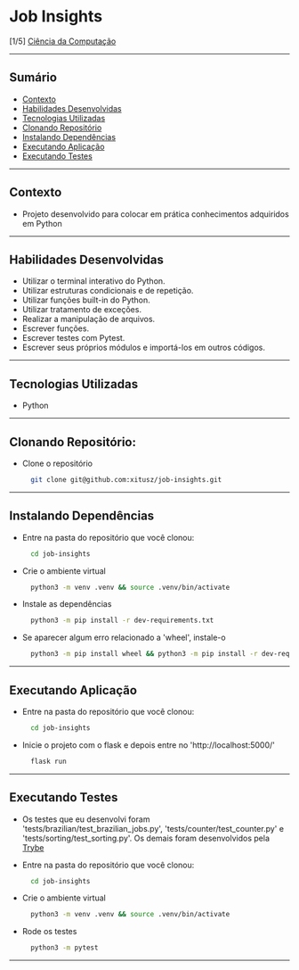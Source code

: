# Job Insights
[1/5] [Ciência da Computação](https://github.com/xitusz/Trybe/tree/main/04_Ci%C3%AAncia-da-Computa%C3%A7%C3%A3o)

---

## Sumário

- [Contexto](#contexto)
- [Habilidades Desenvolvidas](#habilidades-desenvolvidas)
- [Tecnologias Utilizadas](#tecnologias-utilizadas)
- [Clonando Repositório](#clonando-repositório)
- [Instalando Dependências](#instalando-dependências)
- [Executando Aplicação](#executando-aplicação)
- [Executando Testes](#executando-testes)

---

## Contexto

* Projeto desenvolvido para colocar em prática conhecimentos adquiridos em Python

---

## Habilidades Desenvolvidas

* Utilizar o terminal interativo do Python.
* Utilizar estruturas condicionais e de repetição.
* Utilizar funções built-in do Python.
* Utilizar tratamento de exceções.
* Realizar a manipulação de arquivos.
* Escrever funções.
* Escrever testes com Pytest.
* Escrever seus próprios módulos e importá-los em outros códigos.

---

## Tecnologias Utilizadas

* Python

---

## Clonando Repositório:

* Clone o repositório
  ```sh
    git clone git@github.com:xitusz/job-insights.git
  ```

---

## Instalando Dependências

* Entre na pasta do repositório que você clonou:
  ```sh
    cd job-insights
  ```

* Crie o ambiente virtual
  ```sh
    python3 -m venv .venv && source .venv/bin/activate
  ```

* Instale as dependências
  ```sh
    python3 -m pip install -r dev-requirements.txt
  ```

* Se aparecer algum erro relacionado a 'wheel', instale-o
  ```sh
    python3 -m pip install wheel && python3 -m pip install -r dev-requirements.txt
  ```

---

## Executando Aplicação

* Entre na pasta do repositório que você clonou:
  ```sh
    cd job-insights
  ```

* Inicie o projeto com o flask e depois entre no 'http://localhost:5000/'
  ```sh
    flask run
  ```

---

## Executando Testes

* Os testes que eu desenvolvi foram 'tests/brazilian/test_brazilian_jobs.py', 'tests/counter/test_counter.py' e 'tests/sorting/test_sorting.py'. Os demais foram desenvolvidos pela [Trybe](https://www.betrybe.com/)

* Entre na pasta do repositório que você clonou:
  ```sh
    cd job-insights
  ```

* Crie o ambiente virtual
  ```sh
    python3 -m venv .venv && source .venv/bin/activate
  ```

* Rode os testes
  ```sh
    python3 -m pytest
  ```

---
